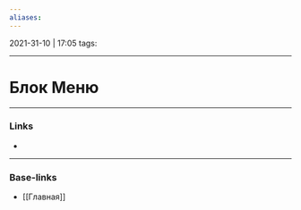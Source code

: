```yaml
---
aliases:
---
```

2021-31-10 | 17:05
tags: 
___

# Блок Меню

___
### Links
- 

___
### Base-links
- [[Главная]]

